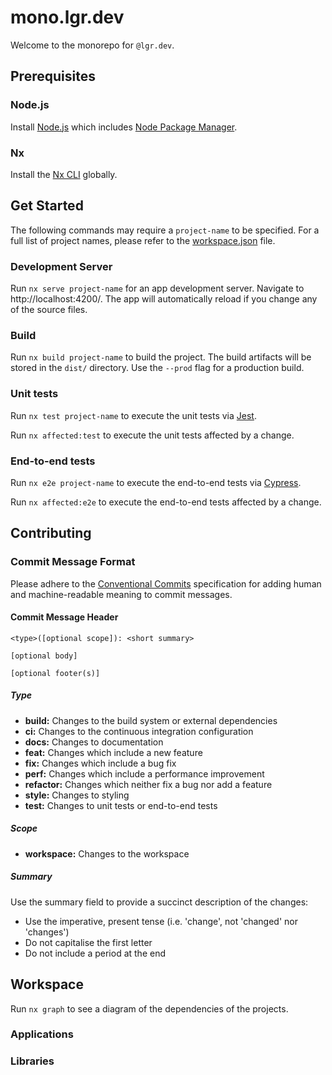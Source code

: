 # mono.lgr.dev

Welcome to the monorepo for `@lgr.dev`.

## Prerequisites

### Node.js

Install [Node.js](https://nodejs.org/) which includes [Node Package Manager](https://docs.npmjs.com/getting-started).

### Nx

Install the [Nx CLI](https://nx.dev/getting-started/nx-setup#install-nx-cli) globally.

## Get Started

The following commands may require a `project-name` to be specified. For a full list of project names, please refer to
the [workspace.json](./workspace.json) file.

### Development Server

Run `nx serve project-name` for an app development server. Navigate to http://localhost:4200/. The app will
automatically reload if you change any of the source files.

### Build

Run `nx build project-name` to build the project. The build artifacts will be stored in the `dist/` directory. Use
the `--prod` flag for a production build.

### Unit tests

Run `nx test project-name` to execute the unit tests via [Jest](https://jestjs.io).

Run `nx affected:test` to execute the unit tests affected by a change.

### End-to-end tests

Run `nx e2e project-name` to execute the end-to-end tests via [Cypress](https://www.cypress.io).

Run `nx affected:e2e` to execute the end-to-end tests affected by a change.

## Contributing

### Commit Message Format

Please adhere to the [Conventional Commits](https://www.conventionalcommits.org/en/v1.0.0/) specification for adding
human and machine-readable meaning to commit messages.

#### Commit Message Header

```text
<type>([optional scope]): <short summary>

[optional body]

[optional footer(s)]
```

##### Type

- **build:** Changes to the build system or external dependencies
- **ci:** Changes to the continuous integration configuration
- **docs:** Changes to documentation
- **feat:** Changes which include a new feature
- **fix:** Changes which include a bug fix
- **perf:** Changes which include a performance improvement
- **refactor:** Changes which neither fix a bug nor add a feature
- **style:** Changes to styling
- **test:** Changes to unit tests or end-to-end tests

##### Scope

- **workspace:** Changes to the workspace

##### Summary

Use the summary field to provide a succinct description of the changes:

- Use the imperative, present tense (i.e. 'change', not 'changed' nor 'changes')
- Do not capitalise the first letter
- Do not include a period at the end

## Workspace

Run `nx graph` to see a diagram of the dependencies of the projects.

### Applications

### Libraries
